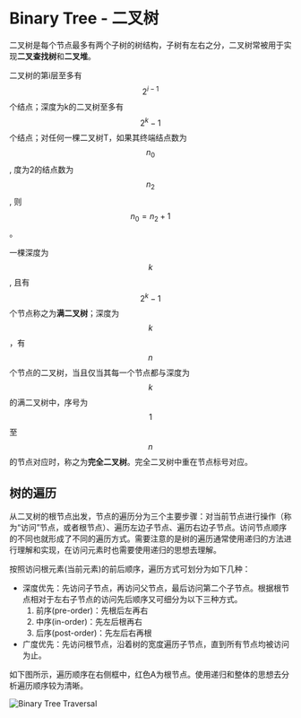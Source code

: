 # Binary Tree - 二叉树

二叉树是每个节点最多有两个子树的树结构，子树有左右之分，二叉树常被用于实现**二叉查找树**和**二叉堆**。

二叉树的第i层至多有 $$2^{i-1}$$ 个结点；深度为k的二叉树至多有 $$2^k-1$$ 个结点；对任何一棵二叉树T，如果其终端结点数为 $$n_0$$, 度为2的结点数为 $$n_2$$, 则 $$n_0=n_2+1$$。

一棵深度为 $$k$$, 且有 $$2^k-1$$ 个节点称之为**满二叉树**；深度为 $$k $$，有 $$n$$ 个节点的二叉树，当且仅当其每一个节点都与深度为 $$k$$ 的满二叉树中，序号为 $$1$$ 至 $$n$$ 的节点对应时，称之为**完全二叉树**。完全二叉树中重在节点标号对应。

## 树的遍历

从二叉树的根节点出发，节点的遍历分为三个主要步骤：对当前节点进行操作（称为“访问”节点，或者根节点）、遍历左边子节点、遍历右边子节点。访问节点顺序的不同也就形成了不同的遍历方式。需要注意的是树的遍历通常使用递归的方法进行理解和实现，在访问元素时也需要使用递归的思想去理解。

按照访问根元素(当前元素)的前后顺序，遍历方式可划分为如下几种：

- 深度优先：先访问子节点，再访问父节点，最后访问第二个子节点。根据根节点相对于左右子节点的访问先后顺序又可细分为以下三种方式。
    1. 前序(pre-order)：先根后左再右
    2. 中序(in-order)：先左后根再右
    3. 后序(post-order)：先左后右再根
- 广度优先：先访问根节点，沿着树的宽度遍历子节点，直到所有节点均被访问为止。

如下图所示，遍历顺序在右侧框中，红色A为根节点。使用递归和整体的思想去分析遍历顺序较为清晰。

![Binary Tree Traversal](../figure/binary_tree_traversal.png)

